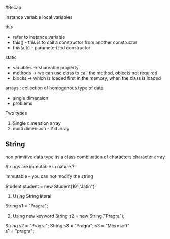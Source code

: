 #Recap 

instance variable 
local variables

this
 - refer to instance variable 
 - this() - this is to call a constructor from another constructor 
 - this(a,b) - parameterized constructor

static
 - variables -> shareable property
 - methods   -> we can use class to call the method, objects not required
 - blocks    -> which is loaded first in the memory, when the class is loaded

arrays : collection of homogenous type of data
 - single dimension 
 - problems 




Two types
1. Single dimension array 
2. multi dimension - 2 d array 


 
## String 

non primitive data type 
its a class
combination of characters
character array


Strings are immutable in nature ? 

immutable - you can not modify the string

Student student = new Student(101,"Jatin");
1. Using String literal 

String s1 = "Pragra"; 

2. Using new keyword
String s2 = new String("Pragra");









String s2 = "Pragra";
String s3 = "Pragra";
s3 = "Microsoft"  
s1 = "pragra";
